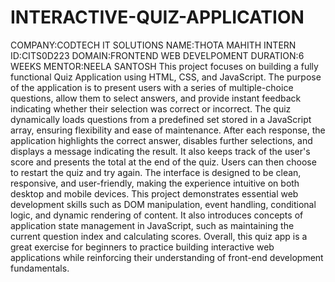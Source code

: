 # INTERACTIVE-QUIZ-APPLICATION
COMPANY:CODTECH IT SOLUTIONS NAME:THOTA MAHITH INTERN ID:CITS0D223 DOMAIN:FRONTEND WEB DEVELPOMENT DURATION:6 WEEKS MENTOR:NEELA SANTOSH This project focuses on building a fully functional Quiz Application using HTML, CSS, and JavaScript. The purpose of the application is to present users with a series of multiple-choice questions, allow them to select answers, and provide instant feedback indicating whether their selection was correct or incorrect. The quiz dynamically loads questions from a predefined set stored in a JavaScript array, ensuring flexibility and ease of maintenance. After each response, the application highlights the correct answer, disables further selections, and displays a message indicating the result. It also keeps track of the user's score and presents the total at the end of the quiz. Users can then choose to restart the quiz and try again. The interface is designed to be clean, responsive, and user-friendly, making the experience intuitive on both desktop and mobile devices. This project demonstrates essential web development skills such as DOM manipulation, event handling, conditional logic, and dynamic rendering of content. It also introduces concepts of application state management in JavaScript, such as maintaining the current question index and calculating scores. Overall, this quiz app is a great exercise for beginners to practice building interactive web applications while reinforcing their understanding of front-end development fundamentals.
